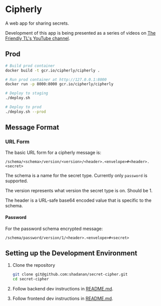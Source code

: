# Cipherly

A web app for sharing secrets.

Development of this app is being presented as a series of videos on [The Friendly TL's YouTube channel](https://www.youtube.com/@FriendlyTL).

## Prod

```sh
# Build prod container
docker build -t gcr.io/cipherly/cipherly .

# Run prod container at http://127.0.0.1:8000
docker run -p 8000:8000 gcr.io/cipherly/cipherly

# Deploy to staging
./deploy.sh

# Deploy to prod
./deploy.sh --prod
```

## Message Format

### URL Form

The basic URL form for a cipherly message is:

```
/schema/<schema>/version/<version>/<header>.<envelope>#<header>.<secret>
```

The schema is a name for the secret type. Currently only `password` is supported.

The version represents what version the secret type is on. Should be 1.

The header is a URL-safe base64 encoded value that is specific to the schema.

#### Password

For the password schema encrypted message:

```
/schema/password/version/1/<header>.<envelope>#<secret>
```

## Setting up the Development Environment

1. Clone the repository

   ```sh
   git clone git@github.com:shadanan/secret-cipher.git
   cd secret-cipher
   ```

1. Follow backend dev instructions in [README.md](backend/README.md).

1. Follow frontend dev instructions in [README.md](frontend/README.md).

